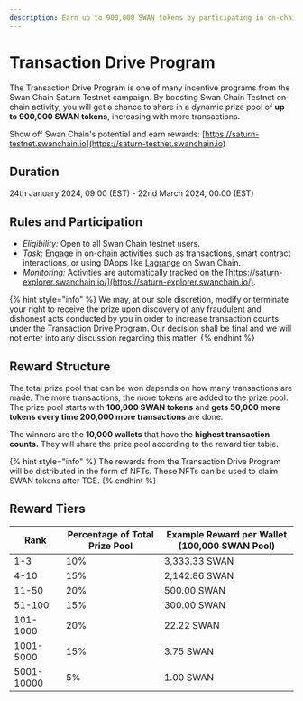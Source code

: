 ```yaml
---
description: Earn up to 900,000 SWAN tokens by participating in on-chain activities
---
```


# Transaction Drive Program

The Transaction Drive Program is one of many incentive programs from the Swan Chain Saturn Testnet campaign. By boosting Swan Chain Testnet on-chain activity, you will get a chance to share in a dynamic prize pool of **up to 900,000 SWAN tokens**, increasing with more transactions.

Show off Swan Chain's potential and earn rewards: [https://saturn-testnet.swanchain.io](https://saturn-testnet.swanchain.io)

## Duration

24th January 2024, 09:00 (EST) - 22nd March 2024, 00:00 (EST)

## **Rules and Participation**

* _Eligibility:_ Open to all Swan Chain testnet users.
* _Task:_ Engage in on-chain activities such as transactions, smart contract interactions, or using DApps like [Lagrange](https://lagrangedao.org/spaces) on Swan Chain.
* _Monitoring:_ Activities are automatically tracked on the [https://saturn-explorer.swanchain.io/](https://saturn-explorer.swanchain.io/).

{% hint style="info" %}
We may, at our sole discretion, modify or terminate your right to receive the prize upon discovery of any fraudulent and dishonest acts conducted by you in order to increase transaction counts under the Transaction Drive Program. Our decision shall be final and we will not enter into any discussion regarding this matter.
{% endhint %}

## **Reward Structure**

The total prize pool that can be won depends on how many transactions are made. The more transactions, the more tokens are added to the prize pool. The prize pool starts with **100,000 SWAN tokens** and **gets 50,000 more tokens every time 200,000 more transactions** are done.

The winners are the **10,000 wallets** that have the **highest transaction counts.** They will share the prize pool according to the reward tier table.

{% hint style="info" %}
The rewards from the Transaction Drive Program will be distributed in the form of NFTs. These NFTs can be used to claim SWAN tokens after TGE.
{% endhint %}

## **Reward Tiers**&#x20;

| **Rank**   | **Percentage of Total Prize Pool** | **Example Reward per Wallet (100,000 SWAN Pool)** |
| ---------- | ---------------------------------- | ------------------------------------------------- |
| 1-3        | 10%                                | 3,333.33 SWAN                                     |
| 4-10       | 15%                                | 2,142.86 SWAN                                     |
| 11-50      | 20%                                | 500.00 SWAN                                       |
| 51-100     | 15%                                | 300.00 SWAN                                       |
| 101-1000   | 20%                                | 22.22 SWAN                                        |
| 1001-5000  | 15%                                | 3.75 SWAN                                         |
| 5001-10000 | 5%                                 | 1.00 SWAN                                         |
